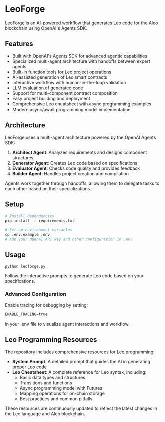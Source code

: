 # LeoForge

LeoForge is an AI-powered workflow that generates Leo code for the Aleo blockchain using OpenAI's Agents SDK.

## Features

- Built with OpenAI's Agents SDK for advanced agentic capabilities
- Specialized multi-agent architecture with handoffs between expert agents
- Built-in function tools for Leo project operations
- AI-assisted generation of Leo smart contracts
- Interactive workflow with human-in-the-loop validation
- LLM evaluation of generated code
- Support for multi-component contract composition
- Easy project building and deployment
- Comprehensive Leo cheatsheet with async programming examples
- Modern async/await programming model implementation

## Architecture

LeoForge uses a multi-agent architecture powered by the OpenAI Agents SDK:

1. **Architect Agent**: Analyzes requirements and designs component structures
2. **Generator Agent**: Creates Leo code based on specifications
3. **Evaluator Agent**: Checks code quality and provides feedback
4. **Builder Agent**: Handles project creation and compilation

Agents work together through handoffs, allowing them to delegate tasks to each other based on their specializations.

## Setup

```bash
# Install dependencies
pip install -r requirements.txt

# Set up environment variables
cp .env.example .env
# Add your OpenAI API key and other configuration in .env
```

## Usage

```bash
python leoforge.py
```

Follow the interactive prompts to generate Leo code based on your specifications.

### Advanced Configuration

Enable tracing for debugging by setting:

```
ENABLE_TRACING=true
```

in your .env file to visualize agent interactions and workflow.

## Leo Programming Resources

The repository includes comprehensive resources for Leo programming:

- **System Prompt**: A detailed prompt that guides the AI in generating proper Leo code
- **Leo Cheatsheet**: A complete reference for Leo syntax, including:
  - Basic data types and structures
  - Transitions and functions
  - Async programming model with Futures
  - Mapping operations for on-chain storage
  - Best practices and common pitfalls

These resources are continuously updated to reflect the latest changes in the Leo language and Aleo blockchain. 